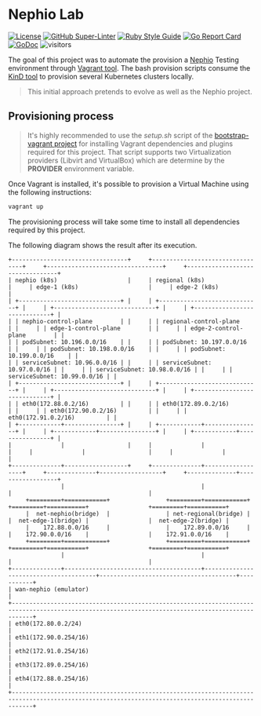 # Nephio Lab
<!-- markdown-link-check-disable-next-line -->
[![License](https://img.shields.io/badge/License-Apache%202.0-blue.svg)](https://opensource.org/licenses/Apache-2.0)
[![GitHub Super-Linter](https://github.com/electrocucaracha/nephio-lab/workflows/Lint%20Code%20Base/badge.svg)](https://github.com/marketplace/actions/super-linter)
[![Ruby Style Guide](https://img.shields.io/badge/code_style-rubocop-brightgreen.svg)](https://github.com/rubocop/rubocop)
[![Go Report Card](https://goreportcard.com/badge/github.com/electrocucaracha/nephio-lab)](https://goreportcard.com/report/github.com/electrocucaracha/nephio-lab)
[![GoDoc](https://godoc.org/github.com/electrocucaracha/nephio-lab?status.svg)](https://godoc.org/github.com/electrocucaracha/nephio-lab)
![visitors](https://visitor-badge.glitch.me/badge?page_id=electrocucaracha.nephio-lab)

The goal of this project was to automate the provision a [Nephio][1] Testing
environment through [Vagrant tool][2]. The bash provision scripts consume the
[KinD tool][3] to provision several Kubernetes clusters locally.

> This initial approach pretends to evolve as well as the Nephio project.


## Provisioning process

> It's highly recommended to use the  *setup.sh* script of the
[bootstrap-vagrant project][4] for installing Vagrant dependencies and plugins
required for this project. That script supports two Virtualization providers
(Libvirt and VirtualBox) which are determine by the **PROVIDER** environment
variable.

Once Vagrant is installed, it's possible to provision a Virtual
Machine using the following instructions:

```bash
vagrant up
```

The provisioning process will take some time to install all
dependencies required by this project.

The following diagram shows the result after its execution.

```text
+---------------------------------+     +---------------------------------+     +---------------------------------+     +---------------------------------+
| nephio (k8s)                    |     | regional (k8s)                  |     | edge-1 (k8s)                    |     | edge-2 (k8s)                    |
| +-----------------------------+ |     | +-----------------------------+ |     | +-----------------------------+ |     | +-----------------------------+ |
| | nephio-control-plane        | |     | | regional-control-plane      | |     | | edge-1-control-plane        | |     | | edge-2-control-plane        | |
| | podSubnet: 10.196.0.0/16    | |     | | podSubnet: 10.197.0.0/16    | |     | | podSubnet: 10.198.0.0/16    | |     | | podSubnet: 10.199.0.0/16    | |
| | serviceSubnet: 10.96.0.0/16 | |     | | serviceSubnet: 10.97.0.0/16 | |     | | serviceSubnet: 10.98.0.0/16 | |     | | serviceSubnet: 10.99.0.0/16 | |
| +-----------------------------+ |     | +-----------------------------+ |     | +-----------------------------+ |     | +-----------------------------+ |
| | eth0(172.88.0.2/16)         | |     | | eth0(172.89.0.2/16)         | |     | | eth0(172.90.0.2/16)         | |     | | eth0(172.91.0.2/16)         | |
| +------------+----------------+ |     | +------------+----------------+ |     | +------------+----------------+ |     | +------------+----------------+ |
|              |                  |     |              |                  |     |              |                  |     |              |                  |
+--------------+------------------+     +--------------+------------------+     +--------------+------------------+     +--------------+------------------+
               |                                       |                                       |                                       |
     +=========+============+                +=========+============+                +=========+===========+                 +=========+===========+
     |  net-nephio(bridge)  |                | net-regional(bridge) |                |  net-edge-1(bridge) |                 |  net-edge-2(bridge) |
     |    172.88.0.0/16     |                |    172.89.0.0/16     |                |    172.90.0.0/16    |                 |    172.91.0.0/16    |
     +=========+============+                +=========+============+                +=========+===========+                 +=========+===========+
               |                                       |                                       |                                       |
+--------------+---------------------------------------+---------------------------------------+---------------------------------------+-----------+
| wan-nephio (emulator)                                                                                                                            |
+--------------------------------------------------------------------------------------------------------------------------------------------------+
| eth0(172.80.0.2/24)                                                                                                                              |
| eth1(172.90.0.254/16)                                                                                                                            |
| eth2(172.91.0.254/16)                                                                                                                            |
| eth3(172.89.0.254/16)                                                                                                                            |
| eth4(172.88.0.254/16)                                                                                                                            |
+--------------------------------------------------------------------------------------------------------------------------------------------------+
```

[1]: https://nephio.org/
[2]: https://www.vagrantup.com/
[3]: https://kind.sigs.k8s.io/
[4]: https://github.com/electrocucaracha/bootstrap-vagrant
